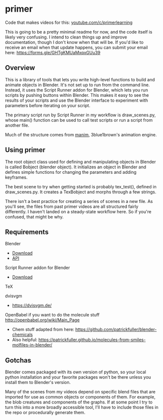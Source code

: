 # primer
Code that makes videos for this: [youtube.com/c/primerlearning](https://youtube.com/c/primerlearning)

This is going to be a pretty minimal readme for now, and the code itself is likely very confusing. I intend to clean things up and improve documentation, though I don't know when that will be. If you'd like to receive an email when that update happens, you can submit your email here: https://forms.gle/GHTgKMUaMxqxGUu39

## Overview  
This is a library of tools that lets you write high-level functions to build and animate objects in Blender. It's not set up to run from the command line. Instead, it uses the Script Runner addon for Blender, which lets you run scripts by pushing buttons within Blender. This makes it easy to see the results of your scripts and use the Blender interface to experiment with parameters before iterating on your script.

The primary script run by Script Runner in my workflow is draw_scenes.py, whose main() function can be used to call test scripts or run a script from another file.

Much of the structure comes from [manim](https://github.com/3b1b/manim), 3blue1brown's animation engine.

## Using primer
The root object class used for defining and manipulating objects in Blender is called Bobject (blender object). It initializes an object in Blender and defines simple functions for changing the parameters and adding keyframes.

The best scene to try when getting started is probably tex_test(), defined in draw_scenes.py. It creates a TexBobject and morphs through a few strings.

There isn't a best practice for creating a series of scenes in a new file. As you'll see, the files from past primer videos are all structured fairly differently. I haven't landed on a steady-state workflow here. So if you're confused, that might be why.

## Requirements  
Blender 
- [Download](https://www.blender.org/)  
- [API](https://docs.blender.org/api/2.79/)  

Script Runner addon for Blender 
- [Download](http://goodspiritgraphics.com/software/products/script-runner-addon/)  

TeX  

dvisvgm  
- https://dvisvgm.de/  

OpenBabel if you want to do the molecule stuff http://openbabel.org/wiki/Main_Page  
- Chem stuff adapted from here: https://github.com/patrickfuller/blender-chemicals
- Also helpful: https://patrickfuller.github.io/molecules-from-smiles-molfiles-in-blender/

## Gotchas  
Blender comes packaged with its own version of python, so your local python installation and your favorite packages won't be there unless you install them to Blender's version.

Many of the scenes from my videos depend on specific blend files that are imported for use as common objects or components of them. For example, the blob creatures and components of the graphs. If at some point I try to turn this into a more broadly accessible tool, I'll have to include those files in the repo or procedurally generate them.
